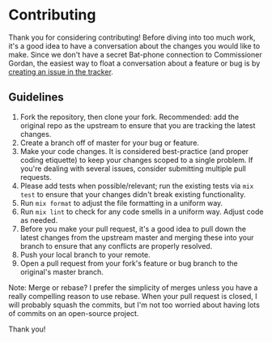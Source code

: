 # Contributing

Thank you for considering contributing! Before diving into too much work, it's a good idea to have a conversation about the changes you would like to make. Since we don't have a secret Bat-phone connection to Commissioner Gordan, the easiest way to float a conversation about a feature or bug is by [creating an issue in the tracker](https://github.com/fireproofsocks/stripper/issues).


## Guidelines 

1. Fork the repository, then clone your fork. Recommended: add the original repo as the upstream to ensure that you are tracking the latest changes.
2. Create a branch off of master for your bug or feature.
3. Make your code changes. It is considered best-practice (and proper coding etiquette) to keep your changes scoped to a single problem. If you're dealing with several issues, consider submitting multiple pull requests.
4. Please add tests when possible/relevant; run the existing tests via `mix test` to ensure that your changes didn't break existing functionality.
5. Run `mix format` to adjust the file formatting in a uniform way.
6. Run `mix lint` to check for any code smells in a uniform way. Adjust code as needed.
7. Before you make your pull request, it's a good idea to pull down the latest changes from the upstream master and merging these into your branch to ensure that any conflicts are properly resolved.
8. Push your local branch to your remote.
9. Open a pull request from your fork's feature or bug branch to the original's master branch. 

Note: Merge or rebase? I prefer the simplicity of merges unless you have a really compelling reason to use rebase.  When your pull request is closed, I will probably squash the commits, but I'm not too worried about having lots of commits on an open-source project.

Thank you! 